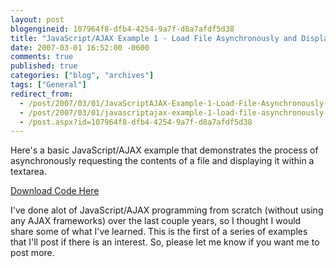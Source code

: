 ```yaml
---
layout: post
blogengineid: 107964f8-dfb4-4254-9a7f-d8a7afdf5d38
title: "JavaScript/AJAX Example 1 - Load File Asynchronously and Display within TextArea"
date: 2007-03-01 16:52:00 -0600
comments: true
published: true
categories: ["blog", "archives"]
tags: ["General"]
redirect_from: 
  - /post/2007/03/01/JavaScriptAJAX-Example-1-Load-File-Asynchronously-and-Display-within-TextArea
  - /post/2007/03/01/javascriptajax-example-1-load-file-asynchronously-and-display-within-textarea
  - /post.aspx?id=107964f8-dfb4-4254-9a7f-d8a7afdf5d38
---
```

<!-- more -->

Here's a basic JavaScript/AJAX example that demonstrates the process of asynchronously requesting the contents of a file and displaying it within a textarea.

<A href="/download/blog/1352/AJAX_Example_1.zip">Download Code Here</A>

I've done alot of JavaScript/AJAX programming from scratch (without using any AJAX frameworks) over the last couple years, so I thought I would share some of what I've learned. This is the first of a series of examples that I'll post if there is an interest. So, please let me know if you want me to post more.<BR>
